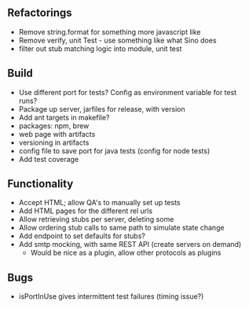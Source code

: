 ## Refactorings
* Remove string.format for something more javascript like
* Remove verify, unit Test - use something like what Sino does
* filter out stub matching logic into module, unit test

## Build
* Use different port for tests?  Config as environment variable for test runs?
* Package up server, jarfiles for release, with version
* Add ant targets in makefile?
* packages: npm, brew
* web page with artifacts
* versioning in artifacts
* config file to save port for java tests (config for node tests)
* Add test coverage

## Functionality
* Accept HTML; allow QA's to manually set up tests
* Add HTML pages for the different rel urls
* Allow retrieving stubs per server, deleting some
* Allow ordering stub calls to same path to simulate state change
* Add endpoint to set defaults for stubs?
* Add smtp mocking, with same REST API (create servers on demand)
    * Would be nice as a plugin, allow other protocols as plugins

## Bugs
* isPortInUse gives intermittent test failures (timing issue?)

